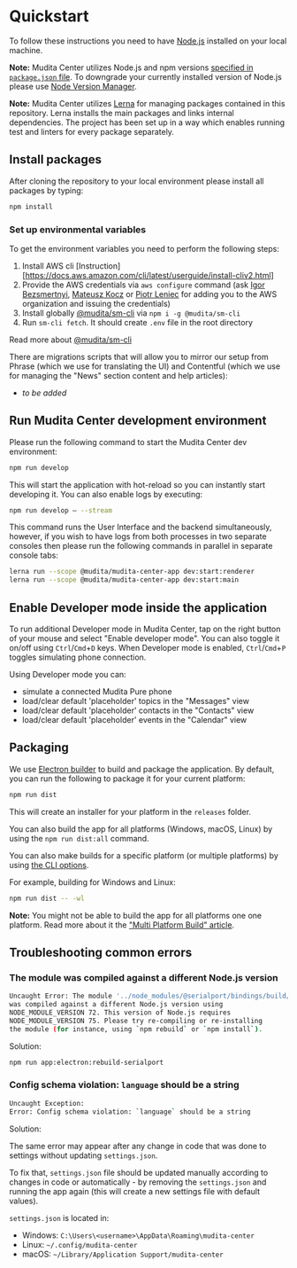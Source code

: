 # Quickstart

To follow these instructions you need to have [Node.js](https://nodejs.org) installed on your local machine.

**Note:** Mudita Center utilizes Node.js and npm versions [specified in `package.json` file](package.json#L264). To downgrade your currently installed version of Node.js please use [Node Version Manager](https://github.com/nvm-sh/nvm).

**Note:** Mudita Center utilizes [Lerna](https://github.com/lerna/lerna) for managing packages contained in this repository. Lerna installs the main packages and links internal dependencies. The project has been set up in a way which enables running test and linters for every package separately.

## Install packages

After cloning the repository to your local environment please install all packages by typing:

```bash
npm install
```

### Set up environmental variables

To get the environment variables you need to perform the following steps:

1. Install AWS cli [Instruction][https://docs.aws.amazon.com/cli/latest/userguide/install-cliv2.html]
2. Provide the AWS credentials via `aws configure` command (ask [Igor Bezsmertnyi](https://github.com/igorbezsmertnyi), [Mateusz Kocz](https://github.com/mateuszkocz) or [Piotr Leniec](https://github.com/piotrleniec-mudita) for adding you to the AWS organization and issuing the credentials)
3. Install globally [@mudita/sm-cli](https://www.npmjs.com/package/@mudita/sm-cli) via `npm i -g @mudita/sm-cli`
4. Run `sm-cli fetch`. It should create `.env` file in the root directory

Read more about [@mudita/sm-cli](https://github.com/mudita/secrets-manager)

There are migrations scripts that will allow you to mirror our setup from Phrase (which we use for translating the UI) and Contentful (which we use for managing the "News" section content and help articles):

- _to be added_

## Run Mudita Center development environment

Please run the following command to start the Mudita Center dev environment:

```bash
npm run develop
```

This will start the application with hot-reload so you can instantly start developing it. You can also enable logs by executing:

```bash
npm run develop — --stream
```

This command runs the User Interface and the backend simultaneously, however, if you wish to have logs from both processes in two separate consoles then please run the following commands in parallel in separate console tabs:

```bash
lerna run --scope @mudita/mudita-center-app dev:start:renderer
lerna run --scope @mudita/mudita-center-app dev:start:main
```

## Enable Developer mode inside the application

To run additional Developer mode in Mudita Center, tap on the right button of your mouse and select "Enable developer mode". You can also toggle it on/off using `Ctrl`/`Cmd`+`D` keys. When Developer mode is enabled, `Ctrl`/`Cmd`+`P` toggles simulating phone connection.

Using Developer mode you can:

- simulate a connected Mudita Pure phone
- load/clear default 'placeholder' topics in the "Messages" view
- load/clear default 'placeholder' contacts in the "Contacts" view
- load/clear default 'placeholder' events in the "Calendar" view

## Packaging

We use [Electron builder](https://www.electron.build/) to build and package the application. By default, you can run the following to package it for your current platform:

```bash
npm run dist
```

This will create an installer for your platform in the `releases` folder.

You can also build the app for all platforms (Windows, macOS, Linux) by using the `npm run dist:all` command.

You can also make builds for a specific platform (or multiple platforms) by using [the CLI options](https://www.electron.build/cli).

For example, building for Windows and Linux:

```bash
npm run dist -- -wl
```

**Note:** You might not be able to build the app for all platforms one one platform. Read more about it the ["Multi Platform Build" article](https://www.electron.build/multi-platform-build).

## Troubleshooting common errors

### The module was compiled against a different Node.js version

```bash
Uncaught Error: The module '../node_modules/@serialport/bindings/build/Release/bindings.node'
was compiled against a different Node.js version using
NODE_MODULE_VERSION 72. This version of Node.js requires
NODE_MODULE_VERSION 75. Please try re-compiling or re-installing
the module (for instance, using `npm rebuild` or `npm install`).
```

Solution:

```bash
npm run app:electron:rebuild-serialport
```

### Config schema violation: `language` should be a string

```bash
Uncaught Exception:
Error: Config schema violation: `language` should be a string
```

Solution:

The same error may appear after any change in code that was done to settings without updating `settings.json`.

To fix that, `settings.json` file should be updated manually according to changes in code or automatically - by removing the `settings.json` and running the app again (this will create a new settings file with default values).

`settings.json` is located in:

- Windows: `C:\Users\<username>\AppData\Roaming\mudita-center`
- Linux: `~/.config/mudita-center`
- macOS: `~/Library/Application Support/mudita-center`
